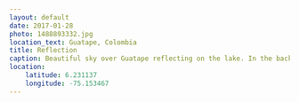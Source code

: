 ```yaml
---
layout: default
date: 2017-01-28
photo: 1488893332.jpg
location_text: Guatape, Colombia
title: Reflection
caption: Beautiful sky over Guatape reflecting on the lake. In the background you can distinguish the town and the famous El Peñol rock.
location:
    latitude: 6.231137
    longitude: -75.153467
---
```

